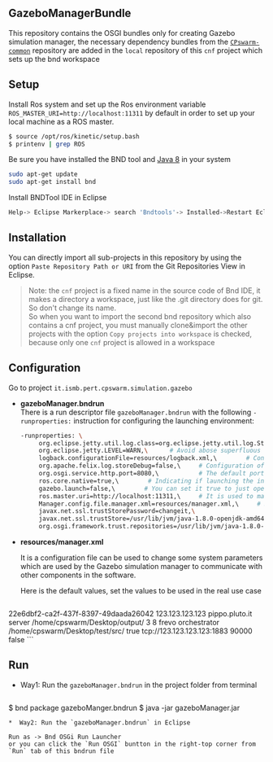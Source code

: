 ## GazeboManagerBundle

This repository contains the OSGI bundles only for creating Gazebo simulation manager, the necessary dependency bundles from the [`CPswarm-common`](https://git.pertforge.ismb.it/rzhao/cpswarm-common) repository are added in the `local` repository of this `cnf` project which sets up the bnd workspace

## Setup
Install Ros system and set up the Ros environment variable `ROS_MASTER_URI=http://localhost:11311` by default in order to set up your local machine as a ROS master.
``` bash
$ source /opt/ros/kinetic/setup.bash
$ printenv | grep ROS
```
Be sure you have installed the BND tool and [Java 8](http://www.oracle.com/technetwork/java/javase/downloads/jdk8-downloads-2133151.html) in your system
``` bash
sudo apt-get update
sudo apt-get install bnd
```
Install BNDTool IDE in Eclipse
``` bash
Help-> Eclipse Markerplace-> search 'Bndtools'-> Installed->Restart Eclipse.
```
## Installation

You can directly import all sub-projects in this repository by using the option `Paste Repository Path or URI` from the Git Repositories View in Eclipse.

>Note: the `cnf` project is a fixed name in the source code of Bnd IDE, it makes a directory a workspace, just like the .git directory does for git. So don't change its name.\
>So when you want to import the second bnd repository which also contains a cnf project, you must manually clone&import the other projects with the option `Copy projects into workspace` is checked, because only one `cnf` project is allowed in a workspace

## Configuration

Go to project `it.ismb.pert.cpswarm.simulation.gazebo`
*  **gazeboManager.bndrun**   
   There is a run descriptor file `gazeboManager.bndrun` with the following `-runproperties:` instruction for configuring the launching environment:
   ``` bash
   -runproperties: \
        org.eclipse.jetty.util.log.class=org.eclipse.jetty.util.log.StdErrLog,\
	    org.eclipse.jetty.LEVEL=WARN,\      # Avoid abose superfluous debug info printed on Stdin.
	    logback.configurationFile=resources/logback.xml,\        # Configuration of ch.qos.logback.core bundle
	    org.apache.felix.log.storeDebug=false,\     # Configuration of org.apache.felix.log bundle to determine whether or not debug messages will be stored in the history
	    org.osgi.service.http.port=8080,\           # The default port used for Felix servlets and resources available via HTTP
	    ros.core.native=true,\        # Indicating if launching the installed ROS system or the rosjava ROScore implementation of the rosjava_core project
	    gazebo.launch=false,\        # You can set it true to just open the Gazebo simulator without running a simulation to use `loadScene` command, but as a dependency bundle for the simulation manager, it's false
	    ros.master.uri=http://localhost:11311,\     # It is used to manually indicate the Ros environment variable in case the user doesn't set it during the Ros installation
	    Manager.config.file.manager.xml=resources/manager.xml,\     # Specify the location of the configuration file of the Gazebo simulation manager
	    javax.net.ssl.trustStorePassword=changeit,\
	    javax.net.ssl.trustStore=/usr/lib/jvm/java-1.8.0-openjdk-amd64/jre/lib/security/cacerts,\      # Replace path of the JDK with the user's value in real use case
	    org.osgi.framework.trust.repositories=/usr/lib/jvm/java-1.8.0-openjdk-amd64/jre/lib/security/cacerts      # Replace path of the JDK with the user's value in real use case
    ```  
*  **resources/manager.xml**

   It is a configuration file can be used to change some system parameters which are used by the Gazebo simulation manager to communicate with other components in the software. 

   Here is the default values, set the values to be used in the real use case
   ``` xml
<settings>
  <uuid>22e6dbf2-ca2f-437f-8397-49daada26042</uuid> <!-- If present, indicates the UUID to be used in the JID (it is useful to have fixed JIDs) -->
  <serverURI>123.123.123.123</serverURI>  <!-- URI of the XMPP server  -->
  <serverName>pippo.pluto.it</serverName>  <!-- name of the XMPP server  -->
  <serverPassword>server</serverPassword>  <!-- Password to be used to connect to the XMPP server -->
  <dataFolder>/home/cpswarm/Desktop/output/</dataFolder> <!-- Data folder where to store the data -->
  <dimensions>3</dimensions> <!-- dimensions supported by the wrapped simulator -->
  <maxAgents>8</maxAgents> <!-- max agents supported by the wrapped simulator -->
  <optimizationUser>frevo</optimizationUser> <!-- XMPP user of the optimization tool -->
  <orchestratorUser>orchestrator</orchestratorUser> <!-- XMPP user of the orchestrator -->
  <rosFolder>/home/cpswarm/Desktop/test/src/</rosFolder> <!-- folder of the ROS workspace, it must be the <src> folder -->
  <monitoring>true</monitoring> <!--  indication if the monitoring GUI has to be used or not  -->
  <mqttBroker>tcp://123.123.123.123:1883</mqttBroker> <!--  MQTT broker to be used if the monitoring is set to true  -->
  <timeout>90000</timeout> <!-- Timeout in milliseconds for one simulation -->
  <fake>false</fake> <!-- Indicate if real simulations need to be done or not -->
</settings>
   ```

## Run


*  Way1: Run the `gazeboManager.bndrun` in the project folder from terminal
   ``` bash
$ bnd package gazeboManger.bndrun
$ java -jar gazeboManager.jar
   ```
*  Way2: Run the `gazeboManager.bndrun` in Eclipse

   Run as -> Bnd OSGi Run Launcher
   or you can click the `Run OSGI` buntton in the right-top corner from `Run` tab of this bndrun file


